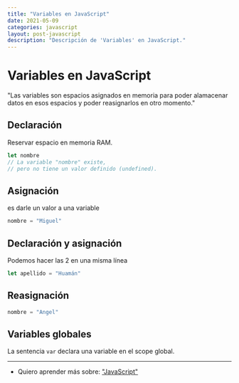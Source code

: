 ```yaml
---
title: "Variables en JavaScript"
date: 2021-05-09
categories: javascript
layout: post-javascript
description: "Descripción de 'Variables' en JavaScript."
---
```


# Variables en JavaScript
"Las variables son espacios asignados en memoria para poder alamacenar datos en esos espacios y poder reasignarlos en otro momento."

## Declaración
Reservar espacio en memoria RAM.

````js
let nombre
// La variable "nombre" existe,
// pero no tiene un valor definido (undefined).
````

## Asignación
es darle un valor a una variable

````js
nombre = "Miguel"
````

## Declaración y asignación
Podemos hacer las 2 en una misma línea

````js
let apellido = "Huamán"
````

## Reasignación

````js
nombre = "Angel"
````

## Variables globales
La sentencia `var` declara una variable en el scope global.

***

- Quiero aprender más sobre: ["JavaScript"](../00/javascript)
